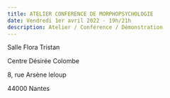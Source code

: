 ```yaml
---
title: ATELIER CONFERENCE DE MORPHOPSYCHOLOGIE
date: Vendredi 1er avril 2022 - 19h/21h
description: Atelier / Conférence / Démonstration
---
```

Salle Flora Tristan

Centre Désirée Colombe

8, rue Arsène leloup

44000 Nantes